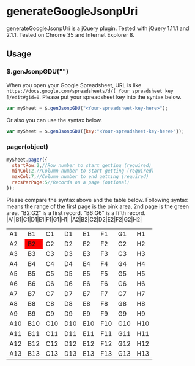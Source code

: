 <link href="https://raw.github.com/mecrazy/generateGoogleJsonpUri/master/markdown.css" rel="stylesheet"></link>

generateGoogleJsonpUri
======================
generateGoogleJsonpUri is a jQuery plugin. Tested with jQuery 1.11.1 and 2.1.1. Tested on Chrome 35 and Internet Explorer 8.

## Usage

### $.genJsonpGDU("<Your-spreadsheet-key-here>")

When you open your Google Spreadsheet, URL is like `https://docs.google.com/spreadsheets/d/[ Your spreadsheet key ]/edit#gid=0`. Please put your spreadsheet key into the syntax below.
```javascript
var mySheet = $.genJsonpGDU("<Your-spreadsheet-key-here>");
```
Or also you can use the syntax below.
```javascript
var mySheet = $.genJsonpGDU({key:"<Your-spreadsheet-key-here>"});
```

### pager(object)
```javascript
mySheet.pager({
  startRow:2,//Row number to start getting (required)
  minCol:2,//Column number to start getting (required)
  maxCol:7,//Column number to end getting (required)
  recsPerPage:5//Records on a page (optional)
});
```
Please compare the syntax above and the table below. Following syntax means the range of the first page is the pink area, 2nd page is the green area. "B2:G2" is a first record. "B6:G6" is a fifth record.
|A1|B1|C1|D1|E1|F1|G1|H1|
|A2|B2|C2|D2|E2|F2|G2|H2|

<table class="generateGoogleJsonpUri_table"><tbody>
<tr><td>A1</td><td>B1</td><td>C1</td><td>D1</td><td>E1</td><td>F1</td><td>G1</td><td>H1</td></tr>
<tr><td>A2</td><td bgcolor="#ff0000">B2</td><td class="generateGoogleJsonpUri_cells_range_01">C2</td><td class="generateGoogleJsonpUri_cells_range_01">D2</td><td class="generateGoogleJsonpUri_cells_range_01">E2</td><td class="generateGoogleJsonpUri_cells_range_01">F2</td><td class="generateGoogleJsonpUri_cells_range_01">G2</td><td>H2</td></tr>
<tr><td>A3</td><td class="generateGoogleJsonpUri_cells_range_01">B3</td><td class="generateGoogleJsonpUri_cells_range_01">C3</td><td class="generateGoogleJsonpUri_cells_range_01">D3</td><td class="generateGoogleJsonpUri_cells_range_01">E3</td><td class="generateGoogleJsonpUri_cells_range_01">F3</td><td class="generateGoogleJsonpUri_cells_range_01">G3</td><td>H3</td></tr>
<tr><td>A4</td><td class="generateGoogleJsonpUri_cells_range_01">B4</td><td class="generateGoogleJsonpUri_cells_range_01">C4</td><td class="generateGoogleJsonpUri_cells_range_01">D4</td><td class="generateGoogleJsonpUri_cells_range_01">E4</td><td class="generateGoogleJsonpUri_cells_range_01">F4</td><td class="generateGoogleJsonpUri_cells_range_01">G4</td><td>H4</td></tr>
<tr><td>A5</td><td class="generateGoogleJsonpUri_cells_range_01">B5</td><td class="generateGoogleJsonpUri_cells_range_01">C5</td><td class="generateGoogleJsonpUri_cells_range_01">D5</td><td class="generateGoogleJsonpUri_cells_range_01">E5</td><td class="generateGoogleJsonpUri_cells_range_01">F5</td><td class="generateGoogleJsonpUri_cells_range_01">G5</td><td>H5</td></tr>
<tr><td>A6</td><td class="generateGoogleJsonpUri_cells_range_01">B6</td><td class="generateGoogleJsonpUri_cells_range_01">C6</td><td class="generateGoogleJsonpUri_cells_range_01">D6</td><td class="generateGoogleJsonpUri_cells_range_01">E6</td><td class="generateGoogleJsonpUri_cells_range_01">F6</td><td class="generateGoogleJsonpUri_cells_range_01">G6</td><td>H6</td></tr>
<tr><td>A7</td><td class="generateGoogleJsonpUri_cells_range_02">B7</td><td class="generateGoogleJsonpUri_cells_range_02">C7</td><td class="generateGoogleJsonpUri_cells_range_02">D7</td><td class="generateGoogleJsonpUri_cells_range_02">E7</td><td class="generateGoogleJsonpUri_cells_range_02">F7</td><td class="generateGoogleJsonpUri_cells_range_02">G7</td><td>H7</td></tr>
<tr><td>A8</td><td class="generateGoogleJsonpUri_cells_range_02">B8</td><td class="generateGoogleJsonpUri_cells_range_02">C8</td><td class="generateGoogleJsonpUri_cells_range_02">D8</td><td class="generateGoogleJsonpUri_cells_range_02">E8</td><td class="generateGoogleJsonpUri_cells_range_02">F8</td><td class="generateGoogleJsonpUri_cells_range_02">G8</td><td>H8</td></tr>
<tr><td>A9</td><td class="generateGoogleJsonpUri_cells_range_02">B9</td><td class="generateGoogleJsonpUri_cells_range_02">C9</td><td class="generateGoogleJsonpUri_cells_range_02">D9</td><td class="generateGoogleJsonpUri_cells_range_02">E9</td><td class="generateGoogleJsonpUri_cells_range_02">F9</td><td class="generateGoogleJsonpUri_cells_range_02">G9</td><td>H9</td></tr>
<tr><td>A10</td><td class="generateGoogleJsonpUri_cells_range_02">B10</td><td class="generateGoogleJsonpUri_cells_range_02">C10</td><td class="generateGoogleJsonpUri_cells_range_02">D10</td><td class="generateGoogleJsonpUri_cells_range_02">E10</td><td class="generateGoogleJsonpUri_cells_range_02">F10</td><td class="generateGoogleJsonpUri_cells_range_02">G10</td><td>H10</td></tr>
<tr><td>A11</td><td class="generateGoogleJsonpUri_cells_range_02">B11</td><td class="generateGoogleJsonpUri_cells_range_02">C11</td><td class="generateGoogleJsonpUri_cells_range_02">D11</td><td class="generateGoogleJsonpUri_cells_range_02">E11</td><td class="generateGoogleJsonpUri_cells_range_02">F11</td><td class="generateGoogleJsonpUri_cells_range_02">G11</td><td>H11</td></tr>
<tr><td>A12</td><td>B12</td><td>C12</td><td>D12</td><td>E12</td><td>F12</td><td>G12</td><td>H12</td></tr>
<tr><td>A13</td><td>B13</td><td>C13</td><td>D13</td><td>E13</td><td>F13</td><td>G13</td><td>H13</td></tr>
</tbody></table>
